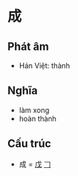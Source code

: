 # 成

## Phát âm
* Hán Việt: thành

## Nghĩa
* làm xong
* hoàn thành

## Cấu trúc
* 成 = [戊](戊.md) [𠃌](𠃌.md)

<script>window.HANZI_FIELD='成';</script>